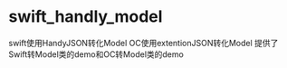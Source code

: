 # swift_handly_model
swift使用HandyJSON转化Model 
OC使用extentionJSON转化Model
提供了Swift转Model类的demo和OC转Model类的demo
